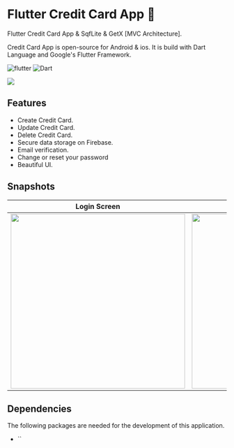 # Flutter Credit Card App 🪪
Flutter Credit Card App & SqfLite & GetX [MVC Architecture].

Credit Card App is open-source for Android & ios. It is build with Dart Language and Google's Flutter Framework.


![flutter](https://img.shields.io/badge/Flutter-Framework-green?logo=flutter)
![Dart](https://img.shields.io/badge/Dart-Language-blue?logo=dart)


<img src="https://github.com/hussenMk/flutter_credit_card_firebase/assets/82022968/8a1c72ce-4d41-40fb-9980-dea5d3b65560" />

## Features
- Create Credit Card.
- Update Credit Card.
- Delete Credit Card.
- Secure data storage on Firebase.
- Email verification.
- Change or reset your password 
- Beautiful UI.


## Snapshots
| Login Screen | SigUup Screen | Home Screen |
|------|-------|-------|
|<img src="https://github.com/hussenMk/flutter_credit_card_firebase/assets/82022968/91af531d-fa60-4daa-9272-c0554710c1a8" width="400">|<img src="https://github.com/hussenMk/flutter_credit_card_firebase/assets/82022968/5dfcdb5e-b686-4cc4-8898-508a571a4cde" width="400">|<img src="https://github.com/hussenMk/flutter_credit_card_firebase/assets/82022968/4d6565a9-16fd-4b62-9fbd-04aa215fb55f" width="400">|



## Dependencies
The following packages are needed for the development of this application.
- ``


